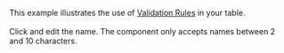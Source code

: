 This example illustrates the use of [Validation Rules](https://livewire-powergrid.com/table/cell-actions-buttons.html#validation) in your table.
<br/><br/>
Click and edit the name. The component only accepts names between 2 and 10 characters.
